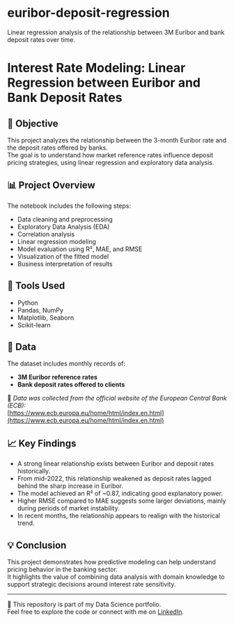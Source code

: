 # euribor-deposit-regression
Linear regression analysis of the relationship between 3M Euribor and bank deposit rates over time.

# Interest Rate Modeling: Linear Regression between Euribor and Bank Deposit Rates

## 📌 Objective

This project analyzes the relationship between the 3-month Euribor rate and the deposit rates offered by banks.  
The goal is to understand how market reference rates influence deposit pricing strategies, using linear regression and exploratory data analysis.

## 📊 Project Overview

The notebook includes the following steps:

- Data cleaning and preprocessing
- Exploratory Data Analysis (EDA)
- Correlation analysis
- Linear regression modeling
- Model evaluation using R², MAE, and RMSE
- Visualization of the fitted model
- Business interpretation of results

## 🔧 Tools Used

- Python
- Pandas, NumPy
- Matplotlib, Seaborn
- Scikit-learn

## 📁 Data

The dataset includes monthly records of:
- **3M Euribor reference rates**
- **Bank deposit rates offered to clients**

📌 *Data was collected from the official website of the European Central Bank (ECB):*  
[https://www.ecb.europa.eu/home/html/index.en.html](https://www.ecb.europa.eu/home/html/index.en.html)

## 📈 Key Findings

- A strong linear relationship exists between Euribor and deposit rates historically.
- From mid-2022, this relationship weakened as deposit rates lagged behind the sharp increase in Euribor.
- The model achieved an R² of ~0.87, indicating good explanatory power.
- Higher RMSE compared to MAE suggests some larger deviations, mainly during periods of market instability.
- In recent months, the relationship appears to realign with the historical trend.

## 💡 Conclusion

This project demonstrates how predictive modeling can help understand pricing behavior in the banking sector.  
It highlights the value of combining data analysis with domain knowledge to support strategic decisions around interest rate sensitivity.

---

📂 This repository is part of my Data Science portfolio.  
Feel free to explore the code or connect with me on [LinkedIn](https://www.linkedin.com/in/paula-gottert/).
